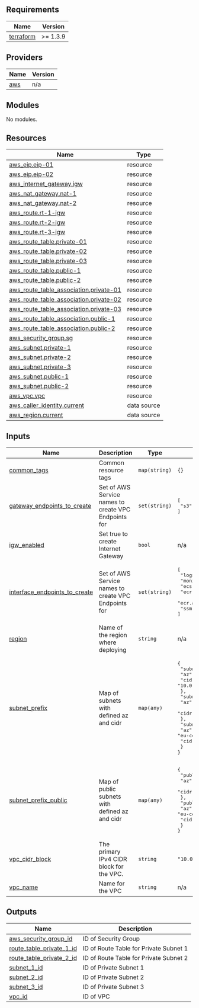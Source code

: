 ## Requirements

| Name | Version |
|------|---------|
| <a name="requirement_terraform"></a> [terraform](#requirement\_terraform) | >= 1.3.9 |

## Providers

| Name | Version |
|------|---------|
| <a name="provider_aws"></a> [aws](#provider\_aws) | n/a |

## Modules

No modules.

## Resources

| Name | Type |
|------|------|
| [aws_eip.eip-01](https://registry.terraform.io/providers/hashicorp/aws/latest/docs/resources/eip) | resource |
| [aws_eip.eip-02](https://registry.terraform.io/providers/hashicorp/aws/latest/docs/resources/eip) | resource |
| [aws_internet_gateway.igw](https://registry.terraform.io/providers/hashicorp/aws/latest/docs/resources/internet_gateway) | resource |
| [aws_nat_gateway.nat-1](https://registry.terraform.io/providers/hashicorp/aws/latest/docs/resources/nat_gateway) | resource |
| [aws_nat_gateway.nat-2](https://registry.terraform.io/providers/hashicorp/aws/latest/docs/resources/nat_gateway) | resource |
| [aws_route.rt-1-igw](https://registry.terraform.io/providers/hashicorp/aws/latest/docs/resources/route) | resource |
| [aws_route.rt-2-igw](https://registry.terraform.io/providers/hashicorp/aws/latest/docs/resources/route) | resource |
| [aws_route.rt-3-igw](https://registry.terraform.io/providers/hashicorp/aws/latest/docs/resources/route) | resource |
| [aws_route_table.private-01](https://registry.terraform.io/providers/hashicorp/aws/latest/docs/resources/route_table) | resource |
| [aws_route_table.private-02](https://registry.terraform.io/providers/hashicorp/aws/latest/docs/resources/route_table) | resource |
| [aws_route_table.private-03](https://registry.terraform.io/providers/hashicorp/aws/latest/docs/resources/route_table) | resource |
| [aws_route_table.public-1](https://registry.terraform.io/providers/hashicorp/aws/latest/docs/resources/route_table) | resource |
| [aws_route_table.public-2](https://registry.terraform.io/providers/hashicorp/aws/latest/docs/resources/route_table) | resource |
| [aws_route_table_association.private-01](https://registry.terraform.io/providers/hashicorp/aws/latest/docs/resources/route_table_association) | resource |
| [aws_route_table_association.private-02](https://registry.terraform.io/providers/hashicorp/aws/latest/docs/resources/route_table_association) | resource |
| [aws_route_table_association.private-03](https://registry.terraform.io/providers/hashicorp/aws/latest/docs/resources/route_table_association) | resource |
| [aws_route_table_association.public-1](https://registry.terraform.io/providers/hashicorp/aws/latest/docs/resources/route_table_association) | resource |
| [aws_route_table_association.public-2](https://registry.terraform.io/providers/hashicorp/aws/latest/docs/resources/route_table_association) | resource |
| [aws_security_group.sg](https://registry.terraform.io/providers/hashicorp/aws/latest/docs/resources/security_group) | resource |
| [aws_subnet.private-1](https://registry.terraform.io/providers/hashicorp/aws/latest/docs/resources/subnet) | resource |
| [aws_subnet.private-2](https://registry.terraform.io/providers/hashicorp/aws/latest/docs/resources/subnet) | resource |
| [aws_subnet.private-3](https://registry.terraform.io/providers/hashicorp/aws/latest/docs/resources/subnet) | resource |
| [aws_subnet.public-1](https://registry.terraform.io/providers/hashicorp/aws/latest/docs/resources/subnet) | resource |
| [aws_subnet.public-2](https://registry.terraform.io/providers/hashicorp/aws/latest/docs/resources/subnet) | resource |
| [aws_vpc.vpc](https://registry.terraform.io/providers/hashicorp/aws/latest/docs/resources/vpc) | resource |
| [aws_caller_identity.current](https://registry.terraform.io/providers/hashicorp/aws/latest/docs/data-sources/caller_identity) | data source |
| [aws_region.current](https://registry.terraform.io/providers/hashicorp/aws/latest/docs/data-sources/region) | data source |

## Inputs

| Name | Description | Type | Default | Required |
|------|-------------|------|---------|:--------:|
| <a name="input_common_tags"></a> [common\_tags](#input\_common\_tags) | Common resource tags | `map(string)` | `{}` | no |
| <a name="input_gateway_endpoints_to_create"></a> [gateway\_endpoints\_to\_create](#input\_gateway\_endpoints\_to\_create) | Set of AWS Service names to create VPC Endpoints for | `set(string)` | <pre>[<br>  "s3"<br>]</pre> | no |
| <a name="input_igw_enabled"></a> [igw\_enabled](#input\_igw\_enabled) | Set true to create Internet Gateway | `bool` | n/a | yes |
| <a name="input_interface_endpoints_to_create"></a> [interface\_endpoints\_to\_create](#input\_interface\_endpoints\_to\_create) | Set of AWS Service names to create VPC Endpoints for | `set(string)` | <pre>[<br>  "logs",<br>  "monitoring",<br>  "ecs",<br>  "ecr.dkr",<br>  "ecr.api",<br>  "ssm"<br>]</pre> | no |
| <a name="input_region"></a> [region](#input\_region) | Name of the region where deploying | `string` | n/a | yes |
| <a name="input_subnet_prefix"></a> [subnet\_prefix](#input\_subnet\_prefix) | Map of subnets with defined az and cidr | `map(any)` | <pre>{<br>  "subnet-1": {<br>    "az": "eu-central-2a",<br>    "cidr": "10.0.1.0/24"<br>  },<br>  "subnet-2": {<br>    "az": "eu-central-2b",<br>    "cidr": "10.0.2.0/24"<br>  },<br>  "subnet-3": {<br>    "az": "eu-central-2c",<br>    "cidr": "10.0.0.0/24"<br>  }<br>}</pre> | no |
| <a name="input_subnet_prefix_public"></a> [subnet\_prefix\_public](#input\_subnet\_prefix\_public) | Map of public subnets with defined az and cidr | `map(any)` | <pre>{<br>  "public-subnet-1": {<br>    "az": "eu-central-2a",<br>    "cidr": "10.0.3.0/24"<br>  },<br>  "public-subnet-2": {<br>    "az": "eu-central-2b",<br>    "cidr": "10.0.4.0/24"<br>  }<br>}</pre> | no |
| <a name="input_vpc_cidr_block"></a> [vpc\_cidr\_block](#input\_vpc\_cidr\_block) | The primary IPv4 CIDR block for the VPC. | `string` | `"10.0.0.0/16"` | no |
| <a name="input_vpc_name"></a> [vpc\_name](#input\_vpc\_name) | Name for the VPC | `string` | n/a | yes |

## Outputs

| Name | Description |
|------|-------------|
| <a name="output_aws_security_group_id"></a> [aws\_security\_group\_id](#output\_aws\_security\_group\_id) | ID of Security Group |
| <a name="output_route_table_private_1_id"></a> [route\_table\_private\_1\_id](#output\_route\_table\_private\_1\_id) | ID of Route Table for Private Subnet 1 |
| <a name="output_route_table_private_2_id"></a> [route\_table\_private\_2\_id](#output\_route\_table\_private\_2\_id) | ID of Route Table for Private Subnet 2 |
| <a name="output_subnet_1_id"></a> [subnet\_1\_id](#output\_subnet\_1\_id) | ID of Private Subnet 1 |
| <a name="output_subnet_2_id"></a> [subnet\_2\_id](#output\_subnet\_2\_id) | ID of Private Subnet 2 |
| <a name="output_subnet_3_id"></a> [subnet\_3\_id](#output\_subnet\_3\_id) | ID of Private Subnet 3 |
| <a name="output_vpc_id"></a> [vpc\_id](#output\_vpc\_id) | ID of VPC |
